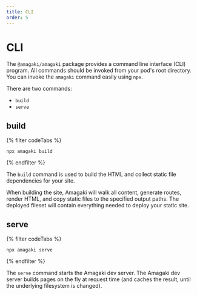 ```yaml
---
title: CLI
order: 5
---
```

# CLI

The `@amagaki/amagaki` package provides a command line interface (CLI) program.
All commands should be invoked from your pod's root directory. You can invoke
the `amagaki` command easily using `npx`.

There are two commands:

- `build`
- `serve`

## build

{% filter codeTabs %}
```shell
npx amagaki build
```
{% endfilter %}

The `build` command is used to build the HTML and collect static file
dependencies for your site.

When building the site, Amagaki will walk all content, generate routes, render
HTML, and copy static files to the specified output paths. The deployed fileset
will contain everything needed to deploy your static site.

## serve

{% filter codeTabs %}
```shell
npx amagaki serve
```
{% endfilter %}

The `serve` command starts the Amagaki dev server. The Amagaki dev server builds
pages on the fly at request time (and caches the result, until the underlying
filesystem is changed).